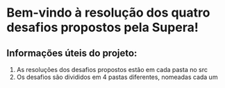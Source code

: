 # Bem-vindo à resolução dos quatro desafios propostos pela Supera!
## Informações úteis do projeto:
1. As resoluções dos desafios propostos estão em cada pasta no src
2. Os desafios são divididos em 4 pastas diferentes, nomeadas cada um

